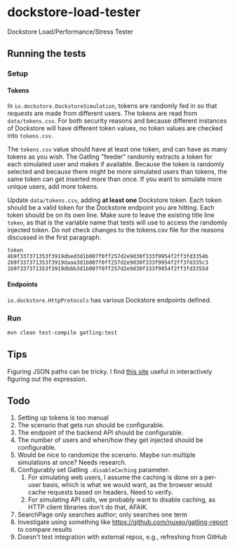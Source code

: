 # dockstore-load-tester
Dockstore Load/Performance/Stress Tester

## Running the tests

### Setup

#### Tokens
In `io.dockstore.DockstoreSimulation`, tokens are randomly fed in so that requests
are made from different users. The tokens are read from `data/tokens.csv`. For both security
reasons and because different instances of Dockstore will have different token values,
no token values are checked into `tokens.csv`.

The `tokens.csv` value should have at least one token, and can have as many tokens as you
wish. The Gatling "feeder" randomly extracts a token for each simulated user and
makes if available. Because the token is randomly selected and because there might
be more simulated users than tokens, the same token can get inserted more than once. If
you want to simulate more unique users, add more tokens.

Update `data/tokens.csv`, adding **at least one** Dockstore token. Each token
should be a valid token for the Dockstore endpoint you are hitting. Each token should
be on its own line. Make sure to leave the existing title line `token`, as that is the
variable name that tests will use to access the randomly injected token. Do not check changes
to the tokens.csv file for the reasons discussed in the first paragraph.
```csv
token
4b9f337371353f3919dbed3d1b007f0ff257d2e9d30f333f9954f2ff3fd3354b
2b9f337371353f3919daaa3d1b007f0ff257d2e9d30f333f9954f2ff3fd335c3
1b9f337371353f3919dbbb3d1b007f0ff257d2e9d30f333f9954f2ff3fd3355d
```


#### Endpoints

`io.dockstore.HttpProtocols` has various Dockstore endpoints defined.

### Run

```bash
mvn clean test-compile gatling:test
```

## Tips

Figuring JSON paths can be tricky. I find [this site](http://jsonpath.herokuapp.com/) useful in interactively figuring out the
expression.

## Todo

1. Setting up tokens is too manual
2. The scenario that gets run should be configurable.
3. The endpoint of the backend API should be configurable.
4. The number of users and when/how they get injected should be configurable.
5. Would be nice to randomize the scenario. Maybe run multiple simulations at once? Needs research.
6. Configurably set Gatling `.disableCaching` parameter.
   1. For simulating web users, I assume the caching is done
on a per-user basis, which is what we would want, as the browser would cache requests based on headers. Need to verify.
   2. For simulating API calls, we probably want to disable caching, as HTTP client libraries don't do that, AFAIK.
7. SearchPage only searches author; only searches one term
8. Investigate using something like https://github.com/nuxeo/gatling-report to compare results
9. Doesn't test integration with external repos, e.g., refreshing from GitHub

